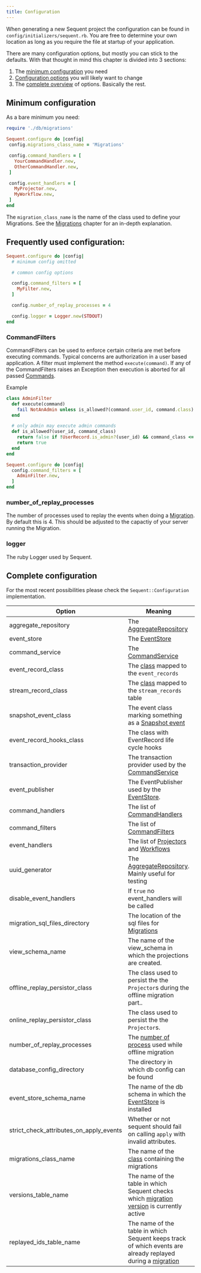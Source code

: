 ```yaml
---
title: Configuration
---
```

When generating a new Sequent project the configuration can be found in `config/initializers/sequent.rb`.
You are free to determine your own location as long as you require the file at startup of your application.

There are many configuration options, but mostly you can stick to the defaults. With that thought in mind this
chapter is divided into 3 sections:

1. The [minimum configuration](#minimum-configuration) you need
2. [Configuration options](#frequently-used-configuration) you will likely want to change
3. The [complete overview](#complete-configuration) of options. Basically the rest.


## Minimum configuration


As a bare minimum you need:

```ruby
require './db/migrations'

Sequent.configure do |config|
 config.migrations_class_name = 'Migrations'

 config.command_handlers = [
   YourCommandHandler.new,
   OtherCommandHandler.new,
 ]

 config.event_handlers = [
   MyProjector.new,
   MyWorkflow.new,
 ]
end
```

The `migration_class_name` is the name of the class used to define your Migrations. See the [Migrations](migrations.html) chapter for an in-depth explanation.


## Frequently used configuration:

```ruby
Sequent.configure do |config|
  # minimum config omitted

  # common config options

  config.command_filters = [
    MyFilter.new,
  ]

  config.number_of_replay_processes = 4

  config.logger = Logger.new(STDOUT)
end
```

### CommandFilters

CommandFilters can be used to enforce certain criteria are met before executing commands. Typical
concerns are authorization in a user based application. A filter must implement the method `execute(command)`.
If any of the CommandFilters raises an Exception then execution is aborted for all passed [Commands](command.html).

Example

```ruby
class AdminFilter
  def execute(command)
    fail NotAnAdmin unless is_allowed?(command.user_id, command.class)
  end

  # only admin may execute admin commands
  def is_allowed?(user_id, command_class)
    return false if !UserRecord.is_admin?(user_id) && command_class <= AdminCommand
    return true
  end
end

Sequent.configure do |config|
  config.command_filters = [
    AdminFilter.new,
  ]
end
```

### number_of_replay_processes

The number of processes used to replay the events when doing a [Migration](migration.html). By default this is 4.
This should be adjusted to the capactiy of your server running the Migration.

### logger

The ruby Logger used by Sequent.

## Complete configuration

For the most recent possibilities please check the `Sequent::Configuration` implementation.

|Option|Meaning|Default Value|
|------|-------|-------------|
|aggregate_repository|The [AggregateRepository](aggregate-repository.html)|`Sequent::Core::AggregateRepository.new`|
|event_store|The [EventStore](event_store.html)|`Sequent::Core::EventStore.new`|
|command_service|The [CommandService](command-service.html)|`Sequent::Core::CommandService.new`|
|event_record_class|The [class](event_store.html) mapped to the `event_records`|`Sequent::Core::EventRecord`|
|stream_record_class|The [class](event_store.html) mapped to the `stream_records` table|`Sequent::Core::StreamRecord`|
|snapshot_event_class|The event class marking something as a [Snapshot event](snapshotting.html)|`Sequent::Core::SnapshotEvent`|
|event_record_hooks_class|The class with EventRecord life cycle hooks|`Sequent::Core::EventRecordHooks`|
|transaction_provider|The transaction provider used by the [CommandService](command-service.html)|`Sequent::Core::Transactions::ActiveRecordTransactionProvider.new`|
|event_publisher|The EventPublisher used by the [EventStore](event_store.html).|`Sequent::Core::EventPublisher.new`|
|command_handlers|The list of [CommandHandlers](command-handler.html)|Empty|
|command_filters|The list of [CommandFilters](#commandfilters)|Empty|
|event_handlers|The list of [Projectors](projector.html) and [Workflows](workflow.html)|Empty|
|uuid_generator|The [AggregateRepository](aggregate-repository.html). Mainly useful for testing|`false`|
|disable_event_handlers|If `true` no event_handlers will be called|`Sequent::Core::EventStore.new`|
|migration_sql_files_directory|The location of the sql files for [Migrations](migrations.html)|`db/tables`|
|view_schema_name|The name of the view_schema in which the projections are created.|`view_schema`|
|offline_replay_persistor_class|The class used to persist the the `Projector`s during the offline migration part..|`Sequent::Core::Persistors::ActiveRecordPersistor`|
|online_replay_persistor_class|The class used to persist the the `Projector`s.|`Sequent::Core::Persistors::ActiveRecordPersistor`|
|number_of_replay_processes|The [number of process](#number_of_replay_processes) used while offline migration|`4`|
|database_config_directory|The directory in which db config can be found|`db`|
|event_store_schema_name|The name of the db schema in which the [EventStore](event_store.html) is installed|`sequent_schema`|
|strict_check_attributes_on_apply_events|Whether or not sequent should fail on calling `apply` with invalid attributes.|`false`. Will be enabled by default in the next major release.|
|migrations_class_name|The name of the [class](#minimum-configuration) containing the migrations|Empty|
|versions_table_name|The name of the table in which Sequent checks which [migration version](migrations.html) is currently active|`sequent_versions`|
|replayed_ids_table_name|The name of the table in which Sequent keeps track of which events are already replayed during a [migration](migrations.html)|`sequent_replayed_ids`|
